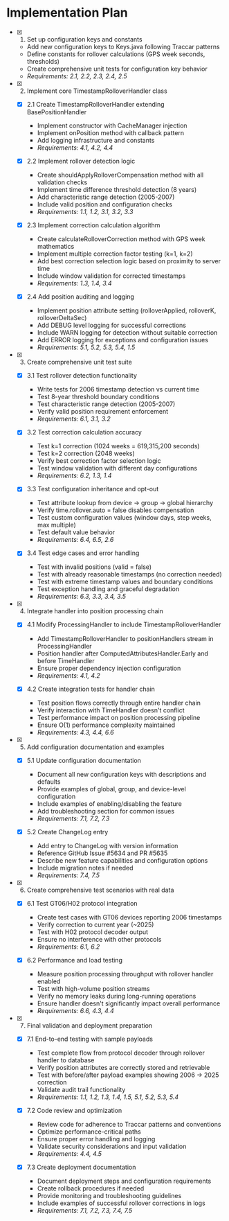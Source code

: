 # Implementation Plan

- [x] 1. Set up configuration keys and constants


  - Add new configuration keys to Keys.java following Traccar patterns
  - Define constants for rollover calculations (GPS week seconds, thresholds)
  - Create comprehensive unit tests for configuration key behavior
  - _Requirements: 2.1, 2.2, 2.3, 2.4, 2.5_

- [x] 2. Implement core TimestampRolloverHandler class


  - [x] 2.1 Create TimestampRolloverHandler extending BasePositionHandler

    - Implement constructor with CacheManager injection
    - Implement onPosition method with callback pattern
    - Add logging infrastructure and constants
    - _Requirements: 4.1, 4.2, 4.4_

  - [x] 2.2 Implement rollover detection logic

    - Create shouldApplyRolloverCompensation method with all validation checks
    - Implement time difference threshold detection (8 years)
    - Add characteristic range detection (2005-2007)
    - Include valid position and configuration checks
    - _Requirements: 1.1, 1.2, 3.1, 3.2, 3.3_

  - [x] 2.3 Implement correction calculation algorithm

    - Create calculateRolloverCorrection method with GPS week mathematics
    - Implement multiple correction factor testing (k=1, k=2)
    - Add best correction selection logic based on proximity to server time
    - Include window validation for corrected timestamps
    - _Requirements: 1.3, 1.4, 3.4_

  - [x] 2.4 Add position auditing and logging

    - Implement position attribute setting (rolloverApplied, rolloverK, rolloverDeltaSec)
    - Add DEBUG level logging for successful corrections
    - Include WARN logging for detection without suitable correction
    - Add ERROR logging for exceptions and configuration issues
    - _Requirements: 5.1, 5.2, 5.3, 5.4, 1.5_

- [x] 3. Create comprehensive unit test suite


  - [x] 3.1 Test rollover detection functionality

    - Write tests for 2006 timestamp detection vs current time
    - Test 8-year threshold boundary conditions
    - Test characteristic range detection (2005-2007)
    - Verify valid position requirement enforcement
    - _Requirements: 6.1, 3.1, 3.2_

  - [x] 3.2 Test correction calculation accuracy

    - Test k=1 correction (1024 weeks = 619,315,200 seconds)
    - Test k=2 correction (2048 weeks)
    - Verify best correction factor selection logic
    - Test window validation with different day configurations
    - _Requirements: 6.2, 1.3, 1.4_

  - [x] 3.3 Test configuration inheritance and opt-out

    - Test attribute lookup from device → group → global hierarchy
    - Verify time.rollover.auto = false disables compensation
    - Test custom configuration values (window days, step weeks, max multiple)
    - Test default value behavior
    - _Requirements: 6.4, 6.5, 2.6_

  - [x] 3.4 Test edge cases and error handling

    - Test with invalid positions (valid = false)
    - Test with already reasonable timestamps (no correction needed)
    - Test with extreme timestamp values and boundary conditions
    - Test exception handling and graceful degradation
    - _Requirements: 6.3, 3.3, 3.4, 3.5_

- [x] 4. Integrate handler into position processing chain


  - [x] 4.1 Modify ProcessingHandler to include TimestampRolloverHandler

    - Add TimestampRolloverHandler to positionHandlers stream in ProcessingHandler
    - Position handler after ComputedAttributesHandler.Early and before TimeHandler
    - Ensure proper dependency injection configuration
    - _Requirements: 4.1, 4.2_

  - [x] 4.2 Create integration tests for handler chain

    - Test position flows correctly through entire handler chain
    - Verify interaction with TimeHandler doesn't conflict
    - Test performance impact on position processing pipeline
    - Ensure O(1) performance complexity maintained
    - _Requirements: 4.3, 4.4, 6.6_

- [x] 5. Add configuration documentation and examples


  - [x] 5.1 Update configuration documentation

    - Document all new configuration keys with descriptions and defaults
    - Provide examples of global, group, and device-level configuration
    - Include examples of enabling/disabling the feature
    - Add troubleshooting section for common issues
    - _Requirements: 7.1, 7.2, 7.3_

  - [x] 5.2 Create ChangeLog entry

    - Add entry to ChangeLog with version information
    - Reference GitHub Issue #5634 and PR #5635
    - Describe new feature capabilities and configuration options
    - Include migration notes if needed
    - _Requirements: 7.4, 7.5_

- [x] 6. Create comprehensive test scenarios with real data


  - [x] 6.1 Test GT06/H02 protocol integration

    - Create test cases with GT06 devices reporting 2006 timestamps
    - Verify correction to current year (~2025)
    - Test with H02 protocol decoder output
    - Ensure no interference with other protocols
    - _Requirements: 6.1, 6.2_

  - [x] 6.2 Performance and load testing

    - Measure position processing throughput with rollover handler enabled
    - Test with high-volume position streams
    - Verify no memory leaks during long-running operations
    - Ensure handler doesn't significantly impact overall performance
    - _Requirements: 6.6, 4.3, 4.4_

- [x] 7. Final validation and deployment preparation



  - [x] 7.1 End-to-end testing with sample payloads

    - Test complete flow from protocol decoder through rollover handler to database
    - Verify position attributes are correctly stored and retrievable
    - Test with before/after payload examples showing 2006 → 2025 correction
    - Validate audit trail functionality
    - _Requirements: 1.1, 1.2, 1.3, 1.4, 1.5, 5.1, 5.2, 5.3, 5.4_

  - [x] 7.2 Code review and optimization

    - Review code for adherence to Traccar patterns and conventions
    - Optimize performance-critical paths
    - Ensure proper error handling and logging
    - Validate security considerations and input validation
    - _Requirements: 4.4, 4.5_

  - [x] 7.3 Create deployment documentation

    - Document deployment steps and configuration requirements
    - Create rollback procedures if needed
    - Provide monitoring and troubleshooting guidelines
    - Include examples of successful rollover corrections in logs
    - _Requirements: 7.1, 7.2, 7.3, 7.4, 7.5_
